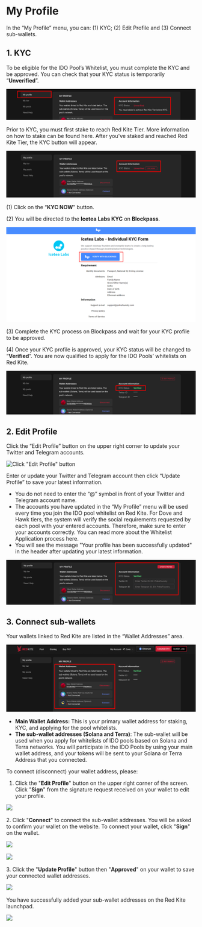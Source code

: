 # My Profile

In the “My Profile” menu, you can: (1) KYC; (2) Edit Profile and (3) Connect sub-wallets.

## **1. KYC**

To be eligible for the IDO Pool’s Whitelist, you must complete the KYC and be approved. You can check that your KYC status is temporarily “**Unverified**”.

![My Profile - "Unverified" status](<../.gitbook/assets/0 (2)>)

Prior to KYC, you must first stake to reach Red Kite Tier. More information on how to stake can be found here. After you've staked and reached Red Kite Tier, the KYC button will appear.

![My profile - KYC button](<../.gitbook/assets/1 (1)>)

(1) Click on the “**KYC NOW**” button.

(2) You will be directed to the **Icetea Labs KYC** on **Blockpass**.

![Red Kite KYC on Blockpass](<../.gitbook/assets/2 (1)>)

(3) Complete the KYC process on Blockpass and wait for your KYC profile to be approved.

(4) Once your KYC profile is approved, your KYC status will be changed to “**Verified**”. You are now qualified to apply for the IDO Pools’ whitelists on Red Kite.

![My Profile - "Verified" status](<../.gitbook/assets/3 (1)>)

## **2. Edit Profile**

Click the “Edit Profile” button on the upper right corner to update your Twitter and Telegram accounts.

![Click "Edit Profile" button](../.gitbook/assets/Screenshot\_11.png)

Enter or update your Twitter and Telegram account then click “Update Profile” to save your latest information.

* You do not need to enter the “@” symbol in front of your Twitter and Telegram account name.
* The accounts you have updated in the “My Profile” menu will be used every time you join the IDO pool whitelist on Red Kite. For Dove and Hawk tiers, the system will verify the social requirements requested by each pool with your entered accounts. Therefore, make sure to enter your accounts correctly. You can read more about the Whitelist Application process here.
* You will see the message "Your profile has been successfully updated" in the header after updating your latest information.

![My Profile - Edit account](<../.gitbook/assets/5 (2)>)

## **3. Connect sub-wallets**

Your wallets linked to Red Kite are listed in the “Wallet Addresses” area.

![List of wallet addresses](<../.gitbook/assets/6 (2)>)

* **Main Wallet Address:** This is your primary wallet address for staking, KYC, and applying for the pool whitelists.
* **The sub-wallet addresses (Solana and Terra)**: The sub-wallet will be used when you apply for whitelists of IDO pools based on Solana and Terra networks. You will participate in the IDO Pools by using your main wallet address, and your tokens will be sent to your Solana or Terra Address that you connected.

To connect (disconnect) your wallet address, please:

1. Click the "**Edit Profile**" button on the upper right corner of the screen. Click "**Sign**" from the signature request received on your wallet to edit your profile.&#x20;

![](../.gitbook/assets/Screenshot\_14.png)

2\. Click "**Connect**" to connect the sub-wallet addresses. You will be asked to confirm your wallet on the website. To connect your wallet, click "**Sign**" on the wallet.

![](../.gitbook/assets/Screenshot\_15.png)

![](../.gitbook/assets/Screenshot\_16.png)

3\. Click the "**Update Profile**" button then "**Approved**" on your wallet to save your connected wallet addresses.&#x20;

![](../.gitbook/assets/Screenshot\_17.png)

&#x20;You have successfully added your sub-wallet addresses on the Red Kite launchpad.

![](../.gitbook/assets/Screenshot\_18.png)

